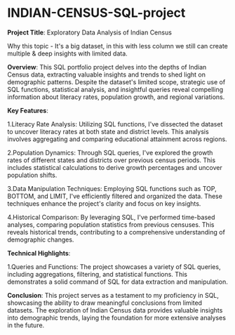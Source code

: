 # INDIAN-CENSUS-SQL-project
**Project Title**: Exploratory Data Analysis of Indian Census

Why this topic  -  It's a big dataset, in this with less column we still can create multiple  & deep insights with limited data.

**Overview**:
This SQL portfolio project delves into the depths of Indian Census data, extracting valuable insights and trends to shed light on demographic patterns. Despite the dataset's limited scope, strategic use of SQL functions, statistical analysis, and insightful queries reveal compelling information about literacy rates, population growth, and regional variations.

**Key Features**:

1.Literacy Rate Analysis: Utilizing SQL functions, I've dissected the dataset to uncover literacy rates at both state and district levels. This analysis involves aggregating and comparing educational attainment across regions.

2.Population Dynamics: Through SQL queries, I've explored the growth rates of different states and districts over previous census periods. This includes statistical calculations to derive growth percentages and uncover population shifts.

3.Data Manipulation Techniques: Employing SQL functions such as TOP, BOTTOM, and LIMIT, I've efficiently filtered and organized the data. These techniques enhance the project's clarity and focus on key insights.

4.Historical Comparison: By leveraging SQL, I've performed time-based analyses, comparing population statistics from previous censuses. This reveals historical trends, contributing to a comprehensive understanding of demographic changes.

**Technical Highlights**:

1.Queries and Functions: The project showcases a variety of SQL queries, including aggregations, filtering, and statistical functions. This demonstrates a solid command of SQL for data extraction and manipulation.

**Conclusion**:
This project serves as a testament to my proficiency in SQL, showcasing the ability to draw meaningful conclusions from limited datasets. The exploration of Indian Census data provides valuable insights into demographic trends, laying the foundation for more extensive analyses in the future.

